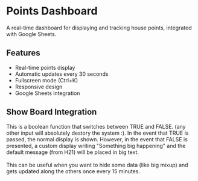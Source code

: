# Points Dashboard

A real-time dashboard for displaying and tracking house points, integrated with Google Sheets.

## Features

- Real-time points display
- Automatic updates every 30 seconds
- Fullscreen mode (Ctrl+K)
- Responsive design
- Google Sheets integration

## Show Board Integration
This is a boolean function that switches between TRUE and FALSE. (any other input will absolutely destory the system :). In the event that TRUE is passed, the normal display is shown. However, in the event that FALSE is presented, a custom display writing "Something big happening" and the default message (from H21) will be placed in big text. <br><br> This can be useful when you want to hide some data (like big mixup) and gets updated along the others once every 15 minutes.